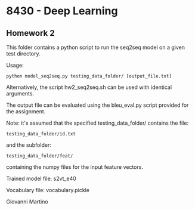 # 8430 - Deep Learning #
## Homework 2 ##

This folder contains a python script to run the seq2seq model on a given test directory. 

Usage: 

	python model_seq2seq.py testing_data_folder/ [output_file.txt]

Alternatively, the script hw2_seq2seq.sh can be used with identical arguments. 


The output file can be evaluated using the bleu_eval.py script provided for the assignment. 


Note: it's assumed that the specified testing_data_folder/ contains the file: 

	testing_data_folder/id.txt

and the subfolder: 

	testing_data_folder/feat/

containing the numpy files for the input feature vectors. 

Trained model file: s2vt_e40 

Vocabulary file: vocabulary.pickle

Giovanni Martino
